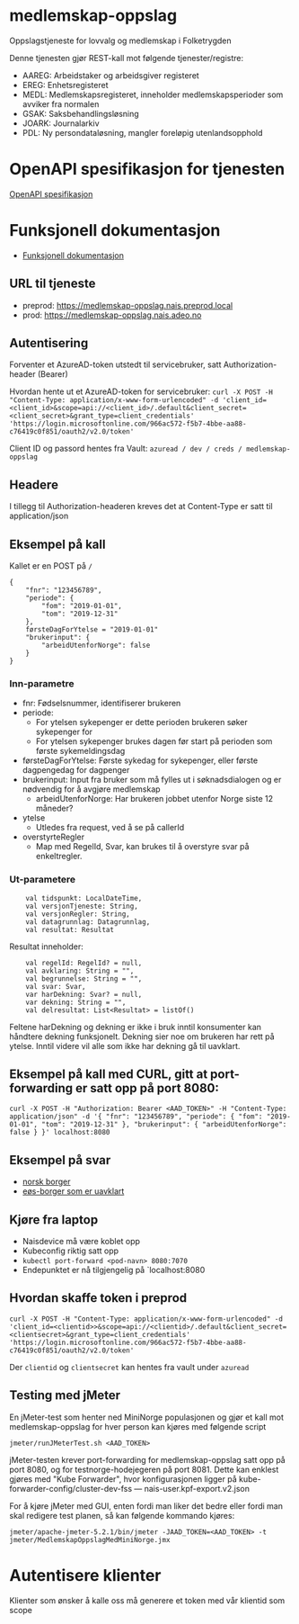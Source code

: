 # medlemskap-oppslag
Oppslagstjeneste for lovvalg og medlemskap i Folketrygden

Denne tjenesten gjør REST-kall mot følgende tjenester/registre:

* AAREG: Arbeidstaker og arbeidsgiver registeret
* EREG: Enhetsregisteret
* MEDL: Medlemskapsregisteret, inneholder medlemskapsperioder som avviker fra normalen
* GSAK: Saksbehandlingsløsning
* JOARK: Journalarkiv
* PDL: Ny persondataløsning, mangler foreløpig utenlandsopphold 

# OpenAPI spesifikasjon for tjenesten
[OpenAPI spesifikasjon](src/main/resources/lovme.yaml)

# Funksjonell dokumentasjon
* [Funksjonell dokumentasjon](src/test/resources/dokumentasjon/README.md)

## URL til tjeneste
* preprod: https://medlemskap-oppslag.nais.preprod.local
* prod: https://medlemskap-oppslag.nais.adeo.no

## Autentisering
Forventer et AzureAD-token utstedt til servicebruker, satt Authorization-header (Bearer)

Hvordan hente ut et AzureAD-token for servicebruker:
`curl -X POST -H "Content-Type: application/x-www-form-urlencoded" -d 'client_id=<client_id>&scope=api://<client_id>/.default&client_secret=<client_secret>&grant_type=client_credentials' 'https://login.microsoftonline.com/966ac572-f5b7-4bbe-aa88-c76419c0f851/oauth2/v2.0/token'`

Client ID og passord hentes fra Vault: `azuread / dev / creds / medlemskap-oppslag`

## Headere
I tillegg til Authorization-headeren kreves det at Content-Type er satt til application/json

## Eksempel på kall

Kallet er en POST på `/`
```
{
    "fnr": "123456789",
    "periode": {
        "fom": "2019-01-01", 
        "tom": "2019-12-31"
    },
    førsteDagForYtelse = "2019-01-01" 
    "brukerinput": {
        "arbeidUtenforNorge": false
    }
}
```

### Inn-parametre
* fnr: Fødselsnummer, identifiserer brukeren
* periode: 
    * For ytelsen sykepenger er dette perioden brukeren søker sykepenger for
    * For ytelsen sykepenger brukes dagen før start på perioden som første sykemeldingsdag
* førsteDagForYtelse: Første sykedag for sykepenger, eller første dagpengedag for dagpenger    
* brukerinput: Input fra bruker som må fylles ut i søknadsdialogen og er nødvendig for å avgjøre medlemskap
    * arbeidUtenforNorge: Har brukeren jobbet utenfor Norge siste 12 måneder?
* ytelse
    * Utledes fra request, ved å se på callerId
* overstyrteRegler
    * Map med RegelId, Svar, kan brukes til å overstyre svar på enkeltregler.

### Ut-parametere
        val tidspunkt: LocalDateTime,
        val versjonTjeneste: String,
        val versjonRegler: String,
        val datagrunnlag: Datagrunnlag,
        val resultat: Resultat
Resultat inneholder:

        val regelId: RegelId? = null,
        val avklaring: String = "",
        val begrunnelse: String = "",
        val svar: Svar,
        var harDekning: Svar? = null,
        var dekning: String = "",
        val delresultat: List<Resultat> = listOf()

Feltene harDekning og dekning er ikke i bruk inntil konsumenter kan håndtere dekning funksjonelt. Dekning sier noe om brukeren har rett på ytelse.
Inntil videre vil alle som ikke har dekning gå til uavklart.

## Eksempel på kall med CURL, gitt at port-forwarding er satt opp på port 8080:
```
curl -X POST -H "Authorization: Bearer <AAD_TOKEN>" -H "Content-Type: application/json" -d '{ "fnr": "123456789", "periode": { "fom": "2019-01-01", "tom": "2019-12-31" }, "brukerinput": { "arbeidUtenforNorge": false } }' localhost:8080
```

## Eksempel på svar
* [norsk borger](src/test/resources/testpersoner/autogenerert/norsk_borger_response.json)
* [eøs-borger som er uavklart](src/test/resources/testpersoner/autogenerert/eøs_borger_uavklart_response.json)

## Kjøre fra laptop
* Naisdevice må være koblet opp
* Kubeconfig riktig satt opp
* `kubectl port-forward <pod-navn> 8080:7070`
* Endepunktet er nå tilgjengelig på `localhost:8080

## Hvordan skaffe token i preprod
```
curl -X POST -H "Content-Type: application/x-www-form-urlencoded" -d 'client_id=<clientid>>&scope=api://<clientid>/.default&client_secret=<clientsecret>&grant_type=client_credentials' 'https://login.microsoftonline.com/966ac572-f5b7-4bbe-aa88-c76419c0f851/oauth2/v2.0/token'
```
Der `clientid` og `clientsecret` kan hentes fra vault under `azuread`

## Testing med jMeter
En jMeter-test som henter ned MiniNorge populasjonen og gjør et kall mot medlemskap-oppslag for hver person kan kjøres med følgende script
```
jmeter/runJMeterTest.sh <AAD_TOKEN>
```
jMeter-testen krever port-forwarding for medlemskap-oppslag satt opp på port 8080, og for testnorge-hodejegeren på port 8081. Dette kan enklest gjøres med "Kube Forwarder", hvor konfigurasjonen ligger på kube-forwarder-config/cluster-dev-fss — nais-user.kpf-export.v2.json

For å kjøre jMeter med GUI, enten fordi man liker det bedre eller fordi man skal redigere test planen, så kan følgende kommando kjøres:
```
jmeter/apache-jmeter-5.2.1/bin/jmeter -JAAD_TOKEN=<AAD_TOKEN> -t jmeter/MedlemskapOppslagMedMiniNorge.jmx
```

# Autentisere klienter
Klienter som ønsker å kalle oss må generere et token med vår klientid som scope

